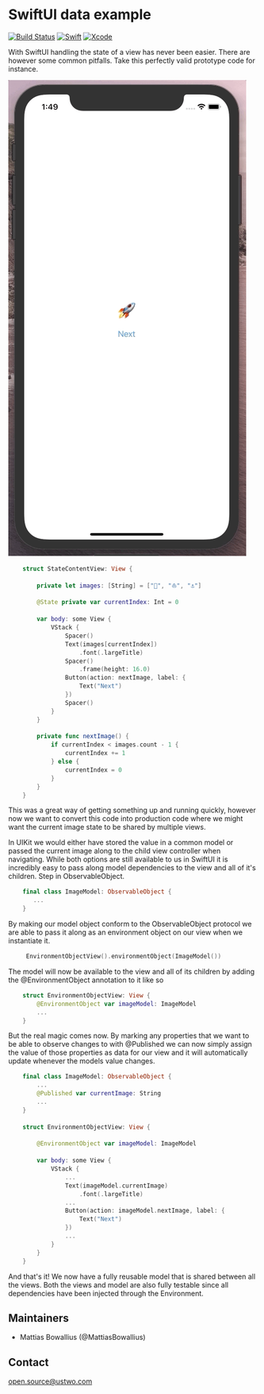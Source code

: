# SwiftUI data example

[![Build Status](https://img.shields.io/badge/platforms-iOS-lightgrey.svg)]()
[![Swift](https://img.shields.io/badge/Swift-5.1-orange.svg)](https://swift.org)
[![Xcode](https://img.shields.io/badge/Xcode-11.0-blue.svg)](https://developer.apple.com/xcode)

With SwiftUI handling the state of a view has never been easier. There are however some common pitfalls. Take this perfectly valid prototype code for instance.

![](/app_preview.gif)
```swift
    struct StateContentView: View {
    
        private let images: [String] = ["🚀", "⛵️", "⚓️"]
    
        @State private var currentIndex: Int = 0
    
        var body: some View {
            VStack {
                Spacer()
                Text(images[currentIndex])
                    .font(.largeTitle)
                Spacer()
                    .frame(height: 16.0)
                Button(action: nextImage, label: {
                    Text("Next")
                })
                Spacer()
            }
        }
    
        private func nextImage() {
            if currentIndex < images.count - 1 {
                currentIndex += 1
            } else {
                currentIndex = 0
            }
        }
    }
```

This was a great way of getting something up and running quickly, however now we want to convert this code into production code where we might want the current image state to be shared by multiple views.

In UIKit we would either have stored the value in a common model or passed the current image along to the child view controller when navigating. While both options are still available to us in SwiftUI it is incredibly easy to pass along model dependencies to the view and all of it's children. Step in ObservableObject.

```swift
    final class ImageModel: ObservableObject {
       ...
    }
```

By making our model object conform to the ObservableObject protocol we are able to pass it along as an environment object on our view when 
we instantiate it.

```swift
     EnvironmentObjectView().environmentObject(ImageModel())
```

The model will now be available to the view and all of its children by adding the @EnvironmentObject annotation to it like so

```swift
    struct EnvironmentObjectView: View {
        @EnvironmentObject var imageModel: ImageModel
        ...
    }
```

But the real magic comes now. By marking any properties that we want to be able to observe changes to with @Published we can now simply assign the value of those properties as data for our view and it will automatically update whenever the models value changes.

```swift
    final class ImageModel: ObservableObject {
        ...
        @Published var currentImage: String
        ...
    }

    struct EnvironmentObjectView: View {
    
        @EnvironmentObject var imageModel: ImageModel
    
        var body: some View {
            VStack {
                ...
                Text(imageModel.currentImage)
                    .font(.largeTitle)
                ...
                Button(action: imageModel.nextImage, label: {
                    Text("Next")
                })
                ...
            }
        }
    }
```

And that's it! We now have a fully reusable model that is shared between all the views. Both the views and model are also fully testable since all dependencies have been injected through the Environment.

## Maintainers

* Mattias Bowallius (@MattiasBowallius)

## Contact

[open.source@ustwo.com](mailto:open.source@ustwo.com)
